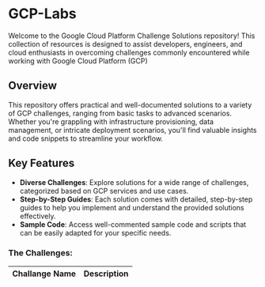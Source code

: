 # GCP-Labs

Welcome to the Google Cloud Platform Challenge Solutions repository! This collection of resources is designed to assist developers, engineers, and cloud enthusiasts in overcoming challenges commonly encountered while working with Google Cloud Platform (GCP)

## Overview

This repository offers practical and well-documented solutions to a variety of GCP challenges, ranging from basic tasks to advanced scenarios. Whether you're grappling with infrastructure provisioning, data management, or intricate deployment scenarios, you'll find valuable insights and code snippets to streamline your workflow.

## Key Features

- **Diverse Challenges**: Explore solutions for a wide range of challenges, categorized based on GCP services and use cases.
- **Step-by-Step Guides**: Each solution comes with detailed, step-by-step guides to help you implement and understand the provided solutions effectively.
- **Sample Code**: Access well-commented sample code and scripts that can be easily adapted for your specific needs.

### The Challenges:
|     Challange Name     |     Description     |
|   -------------------  |  -----------------  |
